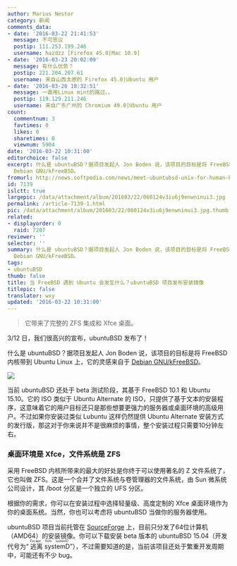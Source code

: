 ```yaml
---
author: Marius Nestor
category: 新闻
comments_data:
- date: '2016-03-22 21:41:53'
  message: 不可思议
  postip: 111.253.199.246
  username: hazdzz [Firefox 45.0|Mac 10.9]
- date: '2016-03-23 20:02:09'
  message: 有什么优势？
  postip: 221.204.207.61
  username: 来自山西太原的 Firefox 45.0|Ubuntu 用户
- date: '2016-03-26 18:32:51'
  message: 一直用Linux mint的路过。。
  postip: 119.129.211.246
  username: 来自广东广州的 Chromium 49.0|Ubuntu 用户
count:
  commentnum: 3
  favtimes: 0
  likes: 0
  sharetimes: 0
  viewnum: 5904
date: '2016-03-22 10:31:00'
editorchoice: false
excerpt: 什么是 ubuntuBSD？据项目发起人 Jon Boden 说，该项目的目标是将 FreeBSD 内核带到 Ubuntu Linux 上，它的灵感来自于
  Debian GNU/kFreeBSD。
fromurl: http://news.softpedia.com/news/meet-ubuntubsd-unix-for-human-beings-501959.shtml
id: 7139
islctt: true
largepic: /data/attachment/album/201603/22/060124v3iu6j9enwninui3.jpg
permalink: /article-7139-1.html
pic: /data/attachment/album/201603/22/060124v3iu6j9enwninui3.jpg.thumb.jpg
related:
- displayorder: 0
  raid: 7207
reviewer: ''
selector: ''
summary: 什么是 ubuntuBSD？据项目发起人 Jon Boden 说，该项目的目标是将 FreeBSD 内核带到 Ubuntu Linux 上，它的灵感来自于
  Debian GNU/kFreeBSD。
tags:
- ubuntuBSD
thumb: false
title: 当 FreeBSD 遇到 Ubuntu 会发生什么？ubuntuBSD 项目发布安装镜像
titlepic: false
translator: wxy
updated: '2016-03-22 10:31:00'
---
```



> 
> 它带来了完整的 ZFS 集成和 Xfce 桌面。
> 
> 
> 


3/12 日，我们很高兴的宣布，ubuntuBSD 发布了！


什么是 ubuntuBSD？据项目发起人 Jon Boden 说，该项目的目标是将 FreeBSD 内核带到 Ubuntu Linux 上，它的灵感来自于 [Debian GNU/kFreeBSD](https://www.debian.org/ports/kfreebsd-gnu/)。


![](/data/attachment/album/201603/22/060124v3iu6j9enwninui3.jpg)


当前 ubuntuBSD 还处于 beta 测试阶段，其基于 FreeBSD 10.1 和 Ubuntu 15.10。它的 ISO 类似于 Ubuntu Alternate 的 ISO，只提供了基于文本的安装程序，这意味着它的用户目标还只是那些想要更强力的服务器或桌面环境的高级用户。不过如果你安装过类似 Lubuntu 这样仍然提供 Ubuntu Alternate 安装方式的发行版，那这对于你来说并不是很麻烦的事情，整个安装过程只需要10分钟左右。


### 桌面环境是 Xfce，文件系统是 ZFS


采用 FreeBSD 内核所带来的最大的好处是你终于可以使用著名的 Z 文件系统了，它也叫做 ZFS。这是一个合并了文件系统与卷管理器的文件系统，由 Sun 微系统公司设计，其 /boot 分区是一个独立的 UFS 分区。


根据你的需求，你可以在安装过程中选择轻量级、高度定制的 Xfce 桌面环境作为你的桌面系统。当然，你也可以考虑将 ubuntuBSD 当做你的服务器使用。


ubuntuBSD 项目当前托管在 [SourceForge](https://sourceforge.net/projects/ubuntubsd/) 上，目前只分发了64位计算机（AMD64）的安装镜像。你可以下载安装 beta 版本的 ubuntuBSD 15.04（开发代号为“<ruby> 逃离 systemD <rp>  （ </rp> <rt>  Escape from systemD </rt> <rp>  ） </rp></ruby>”），不过需要知道的是，当前该项目还处于繁重开发周期中，可能还有不少 bug。